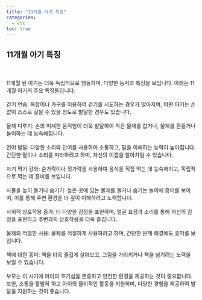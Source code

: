 ```yaml
---
title: "11개월 아기 특징"
categories: 
  - etc
toc: true
---
```

  
## 11개월 아기 특징
  <br/><br/>
11개월 된 아기는 더욱 독립적으로 행동하며, 다양한 능력과 특징을 보입니다. 아래는 11개월 아기의 주요 특징들입니다:
  <br/><br/>
걷기 연습: 목잡이나 가구를 이용하여 걷기를 시도하는 경우가 많아지며, 어떤 아기는 손 없이 스스로 걸을 수 있을 정도로 발달한 경우도 있습니다.
  <br/><br/>
물체 다루기: 손의 미세한 움직임이 더욱 발달하여 작은 물체를 잡거나, 물체를 흔들거나 놀이하는 데 능숙해집니다.
  <br/><br/>
언어 발달: 다양한 소리와 단어를 사용하여 소통하고, 말을 이해하는 능력이 높아집니다. 간단한 말이나 소리를 따라하려고 하며, 자신의 이름을 알아차릴 수 있습니다.
  <br/><br/>
자기 먹기 강화: 숟가락이나 젓가락을 사용하여 음식을 직접 먹는 데 능숙해지고, 독립적으로 먹는 데 흥미를 보입니다.
  <br/><br/>
사물을 높이 들거나 숨기기: 높은 곳에 있는 물체를 들거나 숨기는 놀이에 흥미를 보이며, 이를 통해 주변 환경을 더 깊이 이해하려고 노력합니다.
  <br/><br/>
사회적 상호작용 증가: 더 다양한 감정을 표현하며, 얼굴 표정과 소리를 통해 자신의 감정을 표현하고 주변과의 상호작용을 더욱 즐깁니다.
  <br/><br/>
물체의 적절한 사용: 물체를 적절하게 사용하려고 하며, 간단한 문제 해결에도 흥미를 보입니다.
  <br/><br/>
책에 대한 흥미: 책을 더욱 즐겁게 살펴보고, 그림을 가리키거나 책을 넘기려는 노력을 보일 수 있습니다.
  <br/><br/>
부모는 이 시기에 아이의 호기심을 존중하고 안전한 환경을 제공하는 것이 중요합니다. 또한, 소통을 활발히 하고 아이의 물리적인 활동을 지원하며, 다양한 경험을 제공하여 발달을 지원하는 것이 좋습니다.